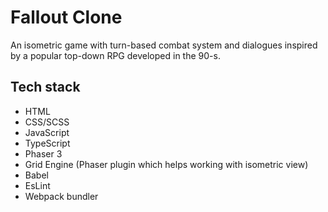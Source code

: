 # Fallout Clone
An isometric game with turn-based combat system and dialogues inspired by a popular top-down RPG developed in the 90-s.
## Tech stack
+ HTML
+ CSS/SCSS
+ JavaScript
+ TypeScript
+ Phaser 3
+ Grid Engine (Phaser plugin which helps working with isometric view)
+ Babel
+ EsLint
+ Webpack bundler
